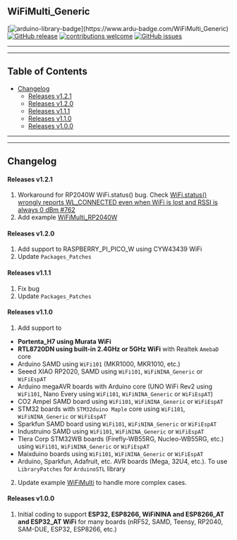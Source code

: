 ## WiFiMulti_Generic

[![arduino-library-badge](https://www.ardu-badge.com/badge/WiFiMulti_Generic.svg?)](https://www.ardu-badge.com/WiFiMulti_Generic)
[![GitHub release](https://img.shields.io/github/release/khoih-prog/WiFiMulti_Generic.svg)](https://github.com/khoih-prog/WiFiMulti_Generic/releases)
[![contributions welcome](https://img.shields.io/badge/contributions-welcome-brightgreen.svg?style=flat)](#Contributing)
[![GitHub issues](https://img.shields.io/github/issues/khoih-prog/WiFiMulti_Generic.svg)](http://github.com/khoih-prog/WiFiMulti_Generic/issues)

---
---

## Table of Contents


* [Changelog](#changelog)
  * [Releases v1.2.1](#releases-v121)
  * [Releases v1.2.0](#releases-v120)
  * [Releases v1.1.1](#releases-v111)
  * [Releases v1.1.0](#releases-v110)
  * [Releases v1.0.0](#releases-v100)

---
---

## Changelog

#### Releases v1.2.1

1. Workaround for RP2040W WiFi.status() bug. Check [WiFi.status() wrongly reports WL_CONNECTED even when WiFi is lost and RSSI is always 0 dBm #762](https://github.com/earlephilhower/arduino-pico/issues/762)
2. Add example [WiFiMulti_RP2040W](examples/WiFiMulti_RP2040W)

#### Releases v1.2.0

1. Add support to RASPBERRY_PI_PICO_W using CYW43439 WiFi
2. Update `Packages_Patches`

#### Releases v1.1.1

1. Fix bug
2. Update `Packages_Patches`

#### Releases v1.1.0

1. Add support to 

  - **Portenta_H7 using Murata WiFi**
  - **RTL8720DN using built-in 2.4GHz or 5GHz WiFi** with Realtek `AmebaD` core
  - Arduino SAMD using `WiFi101` (MKR1000, MKR1010, etc.)
  - Seeed XIAO RP2020, SAMD using `WiFi101`, `WiFiNINA_Generic` or `WiFiEspAT`
  - Arduino megaAVR boards with Arduino core (UNO WiFi Rev2 using `WiFi101`, Nano Every using `WiFi101`, `WiFiNINA_Generic` or `WiFiEspAT`)
  - CO2 Ampel SAMD board using `WiFi101`, `WiFiNINA_Generic` or `WiFiEspAT`
  - STM32 boards with `STM32duino Maple` core using `WiFi101`, `WiFiNINA_Generic` or `WiFiEspAT`
  - Sparkfun SAMD board using `WiFi101`, `WiFiNINA_Generic` or `WiFiEspAT`
  - Industruino SAMD using `WiFi101`, `WiFiNINA_Generic` or `WiFiEspAT`
  - Tlera Corp STM32WB boards (Firefly-WB55RG, Nucleo-WB55RG, etc.) using `WiFi101`, `WiFiNINA_Generic` or `WiFiEspAT`
  - Maixduino boards using `WiFi101`, `WiFiNINA_Generic` or `WiFiEspAT`
  - Arduino, Sparkfun, Adafruit, etc. AVR boards (Mega, 32U4, etc.). To use `LibraryPatches` for `ArduinoSTL` library

2. Update example [WiFiMulti](examples/WiFiMulti) to handle more complex cases.


#### Releases v1.0.0

1. Initial coding to support **ESP32, ESP8266, WiFiNINA and ESP8266_AT and ESP32_AT WiFi** for many boards (nRF52, SAMD, Teensy, RP2040, SAM-DUE, ESP32, ESP8266, etc.)



